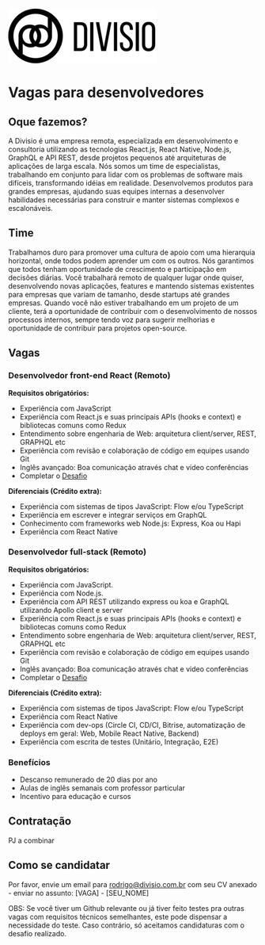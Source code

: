 ![Divisio](./logo.png )

# Vagas para desenvolvedores

## Oque fazemos?
A Divisio é uma empresa remota, especializada em desenvolvimento e consultoria utilizando as tecnologias React.js,
React Native, Node.js, GraphQL e API REST, desde projetos pequenos até arquiteturas de aplicações de larga escala. Nós somos um time de especialistas, trabalhando em conjunto
para lidar com os problemas de software mais difíceis, transformando idéias em realidade. Desenvolvemos produtos para grandes empresas, ajudando suas equipes internas
a desenvolver habilidades necessárias para construir e manter sistemas complexos e escalonáveis.

## Time
Trabalhamos duro para promover uma cultura de apoio com uma hierarquia horizontal, onde todos podem aprender um com os outros.
Nós garantimos que todos tenham oportunidade de crescimento e participação em decisões diárias. Você trabalhará remoto de qualquer lugar onde quiser, desenvolvendo novas aplicações, features e mantendo sistemas existentes para empresas que variam de tamanho, desde startups até grandes empresas. Quando você não estiver trabalhando em um projeto de um cliente, terá a
oportunidade de contribuir com o desenvolvimento de nossos processos internos, sempre tendo voz para sugerir melhorias e oportunidade de contribuir para projetos open-source.

## Vagas

### Desenvolvedor front-end React (Remoto)

**Requisitos obrigatórios:**
- Experiência com JavaScript
- Experiência com React.js e suas principais APIs (hooks e context) e bibliotecas comuns como Redux
- Entendimento sobre engenharia de Web: arquitetura client/server, REST, GRAPHQL etc
- Experiência com revisão e colaboração de código em equipes usando Git
- Inglês avançado: Boa comunicação através chat e video conferências
- Completar o [Desafio](./challenges/frontend.md)

**Diferenciais (Crédito extra):**
- Experiência com sistemas de tipos JavaScript: Flow e/ou TypeScript
- Experiência em escrever e integrar serviços em GraphQL
- Conhecimento com frameworks web Node.js: Express, Koa ou Hapi
- Experiência com React Native

### Desenvolvedor full-stack (Remoto)

**Requisitos obrigatórios:**
- Experiência com JavaScript.
- Experiência com Node.js.
- Experiência com API REST utilizando express ou koa e GraphQL utilizando Apollo client e server
- Experiência com React.js e suas principais APIs (hooks e context) e bibliotecas comuns como Redux
- Entendimento sobre engenharia de Web: arquitetura client/server, REST, GRAPHQL etc
- Experiência com revisão e colaboração de código em equipes usando Git
- Inglês avançado: Boa comunicação através chat e video conferências
- Completar o [Desafio](./challenges/full-stack.md)

**Diferenciais (Crédito extra):**
- Experiência com sistemas de tipos JavaScript: Flow e/ou TypeScript
- Experiência com React Native
- Experiência com dev-ops (Circle CI, CD/CI, Bitrise, automatização de deploys em geral: Web, Mobile React Native, Backend)
- Experiência com escrita de testes (Unitário, Integração, E2E)

### Benefícios
- Descanso remunerado de 20 dias por ano
- Aulas de inglês semanais com professor particular
- Incentivo para educação e cursos

## Contratação
PJ a combinar

## Como se candidatar
Por favor, envie um email para rodrigo@divisio.com.br com seu CV anexado - enviar no assunto: [VAGA] - [SEU_NOME]

OBS: Se você tiver um Github relevante ou já tiver feito testes pra outras vagas com requisitos técnicos semelhantes, este pode dispensar a necessidade do teste. Caso contrário, só aceitamos candidaturas com o desafio realizado.